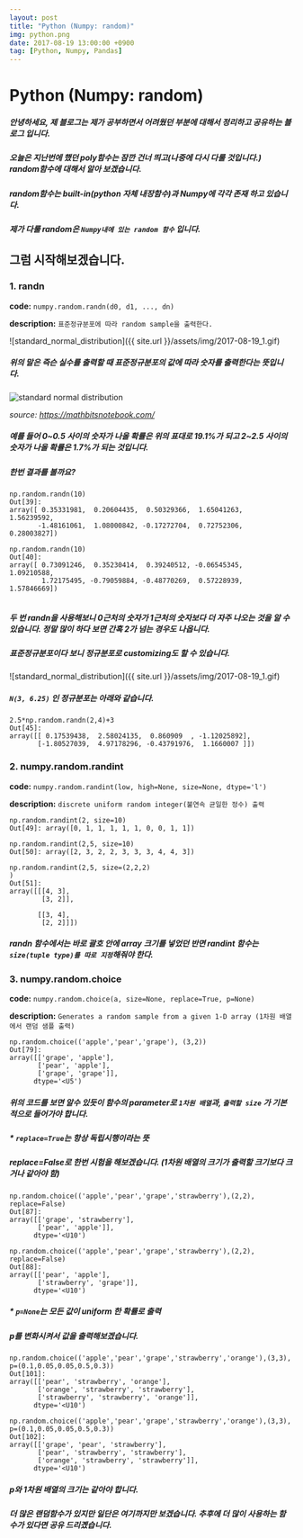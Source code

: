 ```yaml
---
layout: post
title: "Python (Numpy: random)"
img: python.png
date: 2017-08-19 13:00:00 +0900
tag: [Python, Numpy, Pandas]
---
```

# Python (Numpy: random)


##### 안녕하세요, 제 블로그는 제가 공부하면서 어려웠던 부분에 대해서 정리하고 공유하는 블로그 입니다.

##### 오늘은 지난번에 했던 poly함수는 잠깐 건너 띄고(나중에 다시 다룰 것입니다.) random함수에 대해서 알아 보겠습니다.

##### random함수는 built-in(python 자체 내장함수)과 Numpy에 각각 존재 하고 있습니다.

##### 제가 다룰 random은 `Numpy내에 있는 random 함수` 입니다.


## 그럼 시작해보겠습니다.


### 1. randn

**code:** 
`numpy.random.randn(d0, d1, ..., dn)`

**description:** 
`표준정규분포에 따라 random sample을 출력한다.`

![standard_normal_distribution]({{ site.url }}/assets/img/2017-08-19_1.gif)

##### 위의 말은 즉슨 실수를 출력할 때 표준정규분포의 값에 따라 숫자를 출력한다는 뜻입니다.

![standard normal distribution](https://mathbitsnotebook.com/Algebra2/Statistics/normalstandard.jpg)

_source: https://mathbitsnotebook.com/_


##### 예를 들어 0~0.5 사이의 숫자가 나올 확률은 위의 표대로 19.1%가 되고 2~2.5 사이의 숫자가 나올 확률은 1.7%가 되는 것입니다.

##### 한번 결과를 볼까요?

```
np.random.randn(10)
Out[39]: 
array([ 0.35331981,  0.20604435,  0.50329366,  1.65041263,  1.56239592,
       -1.48161061,  1.08000842, -0.17272704,  0.72752306,  0.28003827])

np.random.randn(10)
Out[40]: 
array([ 0.73091246,  0.35230414,  0.39240512, -0.06545345,  1.09210588,
        1.72175495, -0.79059884, -0.48770269,  0.57228939,  1.57846669])
        
```

##### 두 번  randn을 사용해보니 0근처의 숫자가 1근처의 숫자보다 더 자주 나오는 것을 알 수 있습니다. 정말 많이 하다 보면 간혹 2가 넘는 경우도 나옵니다.

##### 표준정규분포이다 보니 정규분포로 customizing도 할 수 있습니다.

![standard_normal_distribution]({{ site.url }}/assets/img/2017-08-19_1.gif)

##### `N(3, 6.25)` 인 정규분포는 아래와 같습니다.

```
2.5*np.random.randn(2,4)+3
Out[45]: 
array([[ 0.17539438,  2.58024135,  0.860909  , -1.12025892],
       [-1.80527039,  4.97178296, -0.43791976,  1.1660007 ]])

```

### 2. numpy.random.randint

**code:** 
`numpy.random.randint(low, high=None, size=None, dtype='l')`

**description:** 
`discrete uniform random integer(불연속 균일한 정수) 출력`

```
np.random.randint(2, size=10)
Out[49]: array([0, 1, 1, 1, 1, 1, 0, 0, 1, 1])

np.random.randint(2,5, size=10)
Out[50]: array([2, 3, 2, 2, 3, 3, 3, 4, 4, 3])

np.random.randint(2,5, size=(2,2,2)
)
Out[51]: 
array([[[4, 3],
        [3, 2]],

       [[3, 4],
        [2, 2]]])
```

##### randn 함수에서는 바로 괄호 안에 array 크기를 넣었던 반면 randint 함수는 `size(tuple type)를 따로 지정`해줘야 한다.

### 3. numpy.random.choice

**code:** 
`numpy.random.choice(a, size=None, replace=True, p=None)`

**description:** 
`Generates a random sample from a given 1-D array (1차원 배열에서 랜덤 샘플 출력)`

```
np.random.choice(('apple','pear','grape'), (3,2))
Out[79]: 
array([['grape', 'apple'],
       ['pear', 'apple'],
       ['grape', 'grape']], 
      dtype='<U5')
```
##### 위의 코드를 보면 알수 있듯이 함수의 parameter로 `1차원 배열`과, `출력할 size` 가 기본적으로 들어가야 합니다.

##### * `replace=True`는 항상 독립시행이라는 뜻

##### replace=False로 한번 시험을 해보겠습니다. (1차원 배열의 크기가 출력할 크기보다 크거나 같아야 함)

```
np.random.choice(('apple','pear','grape','strawberry'),(2,2), replace=False)
Out[87]: 
array([['grape', 'strawberry'],
       ['pear', 'apple']], 
      dtype='<U10')

np.random.choice(('apple','pear','grape','strawberry'),(2,2), replace=False)
Out[88]: 
array([['pear', 'apple'],
       ['strawberry', 'grape']], 
      dtype='<U10')

```

##### * `p=None`는 모든 값이 uniform 한 확률로 출력

##### p를 변화시켜서 값을 출력해보겠습니다.

```
np.random.choice(('apple','pear','grape','strawberry','orange'),(3,3), p=(0.1,0.05,0.05,0.5,0.3))
Out[101]: 
array([['pear', 'strawberry', 'orange'],
       ['orange', 'strawberry', 'strawberry'],
       ['strawberry', 'strawberry', 'orange']], 
      dtype='<U10')

np.random.choice(('apple','pear','grape','strawberry','orange'),(3,3), p=(0.1,0.05,0.05,0.5,0.3))
Out[102]: 
array([['grape', 'pear', 'strawberry'],
       ['pear', 'strawberry', 'strawberry'],
       ['orange', 'strawberry', 'strawberry']], 
      dtype='<U10')
```
##### p와 1차원 배열의 크기는 같아야 합니다.

##### 더 많은 랜덤함수가 있지만 일단은 여기까지만 보겠습니다. 추후에 더 많이 사용하는 함수가 있다면 공유 드리곘습니다.
